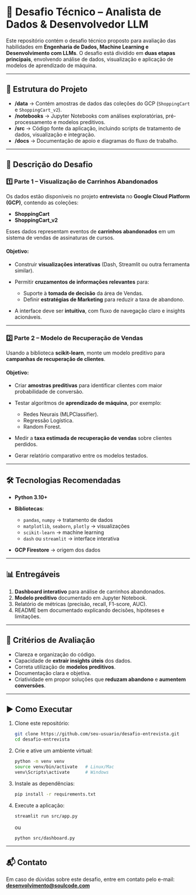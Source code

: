 # 🚀 Desafio Técnico – Analista de Dados & Desenvolvedor LLM

Este repositório contém o desafio técnico proposto para avaliação das habilidades em **Engenharia de Dados, Machine Learning e Desenvolvimento com LLMs**.
O desafio está dividido em **duas etapas principais**, envolvendo análise de dados, visualização e aplicação de modelos de aprendizado de máquina.

---

## 📂 Estrutura do Projeto

* **/data** → Contém amostras de dados das coleções do GCP (`ShoppingCart` e `ShoppingCart_v2`).
* **/notebooks** → Jupyter Notebooks com análises exploratórias, pré-processamento e modelos preditivos.
* **/src** → Código fonte da aplicação, incluindo scripts de tratamento de dados, visualização e integração.
* **/docs** → Documentação de apoio e diagramas do fluxo de trabalho.

---

## 🎯 Descrição do Desafio

### 1️⃣ Parte 1 – Visualização de Carrinhos Abandonados

Os dados estão disponíveis no projeto **entrevista** no **Google Cloud Platform (GCP)**, contendo as coleções:

* **ShoppingCart**
* **ShoppingCart\_v2**

Esses dados representam eventos de **carrinhos abandonados** em um sistema de vendas de assinaturas de cursos.

#### Objetivo:

* Construir **visualizações interativas** (Dash, Streamlit ou outra ferramenta similar).
* Permitir **cruzamentos de informações relevantes** para:

  * Suporte à **tomada de decisão** da área de Vendas.
  * Definir **estratégias de Marketing** para reduzir a taxa de abandono.
* A interface deve ser **intuitiva**, com fluxo de navegação claro e insights acionáveis.

---

### 2️⃣ Parte 2 – Modelo de Recuperação de Vendas

Usando a biblioteca **scikit-learn**, monte um modelo preditivo para **campanhas de recuperação de clientes**.

#### Objetivo:

* Criar **amostras preditivas** para identificar clientes com maior probabilidade de conversão.
* Testar algoritmos de **aprendizado de máquina**, por exemplo:

  * Redes Neurais (MLPClassifier).
  * Regressão Logística.
  * Random Forest.
* Medir a **taxa estimada de recuperação de vendas** sobre clientes perdidos.
* Gerar relatório comparativo entre os modelos testados.

---

## 🛠️ Tecnologias Recomendadas

* **Python 3.10+**
* **Bibliotecas**:

  * `pandas`, `numpy` → tratamento de dados
  * `matplotlib`, `seaborn`, `plotly` → visualizações
  * `scikit-learn` → machine learning
  * `dash` ou `streamlit` → interface interativa
* **GCP Firestore** → origem dos dados

---

## 📊 Entregáveis

1. **Dashboard interativo** para análise de carrinhos abandonados.
2. **Modelo preditivo** documentado em Jupyter Notebook.
3. Relatório de métricas (precisão, recall, F1-score, AUC).
4. README bem documentado explicando decisões, hipóteses e limitações.

---

## 📌 Critérios de Avaliação

* Clareza e organização do código.
* Capacidade de **extrair insights úteis** dos dados.
* Correta utilização de **modelos preditivos**.
* Documentação clara e objetiva.
* Criatividade em propor soluções que **reduzam abandono** e **aumentem conversões**.

---

## ▶️ Como Executar

1. Clone este repositório:

   ```bash
   git clone https://github.com/seu-usuario/desafio-entrevista.git
   cd desafio-entrevista
   ```

2. Crie e ative um ambiente virtual:

   ```bash
   python -m venv venv
   source venv/bin/activate   # Linux/Mac
   venv\Scripts\activate      # Windows
   ```

3. Instale as dependências:

   ```bash
   pip install -r requirements.txt
   ```

4. Execute a aplicação:

   ```bash
   streamlit run src/app.py
   ```

   ou

   ```bash
   python src/dashboard.py
   ```

---

## 📬 Contato

Em caso de dúvidas sobre este desafio, entre em contato pelo e-mail: **[desenvolvimento@soulcode.com](mailto:desenvolvimento@soulcode.com)**

